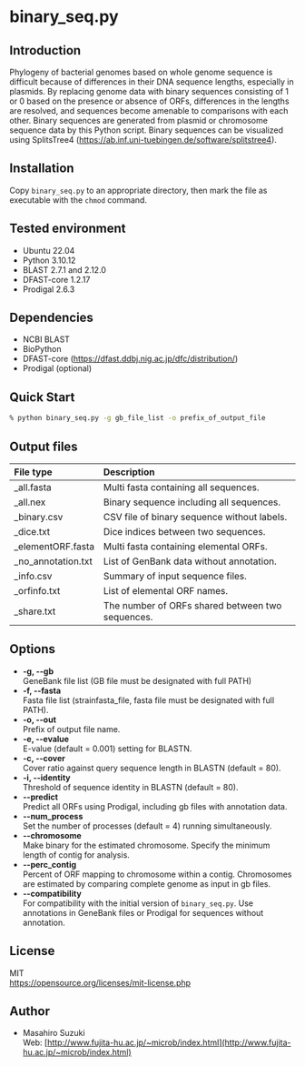# binary_seq.py

## Introduction
Phylogeny of bacterial genomes based on whole genome sequence is difficult because of differences in their DNA sequence lengths, especially in plasmids. By replacing genome data with binary sequences consisting of 1 or 0 based on the presence or absence of ORFs, differences in the lengths are resolved, and sequences become amenable to comparisons with each other. Binary sequences are generated from plasmid or chromosome sequence data by this Python script. Binary sequences can be visualized using SplitsTree4 (https://ab.inf.uni-tuebingen.de/software/splitstree4).

## Installation
Copy `binary_seq.py` to an appropriate directory, then mark the file as executable with the `chmod` command.

## Tested environment
- Ubuntu 22.04
- Python 3.10.12
- BLAST 2.7.1 and 2.12.0
- DFAST-core 1.2.17
- Prodigal 2.6.3

## Dependencies
- NCBI BLAST
- BioPython
- DFAST-core (https://dfast.ddbj.nig.ac.jp/dfc/distribution/)
- Prodigal (optional)

## Quick Start
```bash
% python binary_seq.py -g gb_file_list -o prefix_of_output_file
```

## Output files
| File type | Description |
|:----------|:------------|
| _all.fasta | Multi fasta containing all sequences. |
| _all.nex | Binary sequence including all sequences. |
| _binary.csv | CSV file of binary sequence without labels. |
| _dice.txt	 | Dice indices between two sequences. |
| _elementORF.fasta | Multi fasta containing elemental ORFs. |
| _no_annotation.txt | List of GenBank data without annotation. |
| _info.csv	 | Summary of input sequence files. |
| _orfinfo.txt | List of elemental ORF names. |
| _share.txt | The number of ORFs shared between two sequences. |

## Options
- **-g, --gb**  
  GeneBank file list (GB file must be designated with full PATH)
- **-f, --fasta**  
  Fasta file list (strain<TAB>fasta_file, fasta file must be designated with full PATH).
- **-o, --out**  
  Prefix of output file name.
- **-e, --evalue**  
  E-value (default = 0.001) setting for BLASTN.
- **-c, --cover**  
  Cover ratio against query sequence length in BLASTN (default = 80).
- **-i, --identity**  
  Threshold of sequence identity in BLASTN (default = 80).
- **--predict**  
  Predict all ORFs using Prodigal, including gb files with annotation data.
- **--num_process**  
  Set the number of processes (default = 4) running simultaneously.
- **--chromosome**  
  Make binary for the estimated chromosome. Specify the minimum length of contig for analysis.
- **--perc_contig**  
  Percent of ORF mapping to chromosome within a contig. Chromosomes are estimated by comparing complete genome as input in gb files.
- **--compatibility**  
  For compatibility with the initial version of `binary_seq.py`. Use annotations in GeneBank files or Prodigal for sequences without annotation.

## License
MIT  
https://opensource.org/licenses/mit-license.php

## Author
- Masahiro Suzuki  
  Web: [http://www.fujita-hu.ac.jp/~microb/index.html](http://www.fujita-hu.ac.jp/~microb/index.html)

